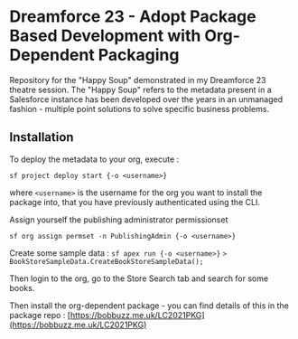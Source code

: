 # Dreamforce 23 - Adopt Package Based Development with Org-Dependent Packaging

Repository for the "Happy Soup" demonstrated in my Dreamforce 23 theatre session.
The "Happy Soup" refers to the metadata present in a Salesforce instance has been
developed over the years in an unmanaged fashion - multiple point solutions to solve
specific business problems. 

## Installation

To deploy the metadata to your org, execute :

`sf project deploy start {-o <username>}`

where `<username>` is the username for the org you want to install the package into, that you have previously authenticated using the CLI.

Assign yourself the publishing administrator permissionset

`sf org assign permset -n PublishingAdmin {-o <username>}`

Create some sample data : 
`sf apex run {-o <username>}`
`> BookStoreSampleData.CreateBookStoreSampleData();`

Then login to the org, go to the Store Search tab and search for some books.

Then install the org-dependent package - you can find details of this in the package repo : [https://bobbuzz.me.uk/LC2021PKG](https://bobbuzz.me.uk/LC2021PKG)